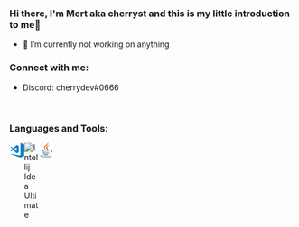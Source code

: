 ### Hi there, I'm Mert aka cherryst and this is my little introduction to me👋

- 🔭 I’m currently not working on anything
   


### Connect with me:

- Discord: cherrydev#0666


<br />

### Languages and Tools:

<img align="left" alt="Visual Studio Code" width="26px" href="https://visualstudio.microsoft.com/en/vs/" src="https://raw.githubusercontent.com/github/explore/80688e429a7d4ef2fca1e82350fe8e3517d3494d/topics/visual-studio-code/visual-studio-code.png" />
<img align="left" alt="Intellij Idea Ultimate" width="26px" href="https://www.jetbrains.com/idea/" src="https://resources.jetbrains.com/storage/products/intellij-idea/img/meta/intellij-idea_logo_300x300.png" />
<img align="left" alt="Java" width="26px" href="https://java.com/tr/" src="https://raw.githubusercontent.com/github/explore/80688e429a7d4ef2fca1e82350fe8e3517d3494d/topics/java/java.png" />

<br />
<br />

